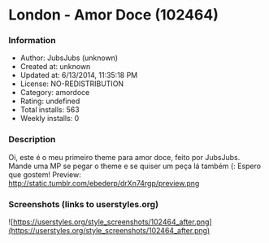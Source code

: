 # London - Amor Doce (102464)

### Information
- Author: JubsJubs (unknown)
- Created at: unknown
- Updated at: 6/13/2014, 11:35:18 PM
- License: NO-REDISTRIBUTION
- Category: amordoce
- Rating: undefined
- Total installs: 563
- Weekly installs: 0


### Description
Oi, este é o meu primeiro theme para amor doce, feito por JubsJubs. Mande uma MP se pegar o theme e se quiser um peça lá também (: Espero que gostem!
Preview: http://static.tumblr.com/ebederp/drXn74rgp/preview.png


### Screenshots (links to userstyles.org)
![https://userstyles.org/style_screenshots/102464_after.png](https://userstyles.org/style_screenshots/102464_after.png)


